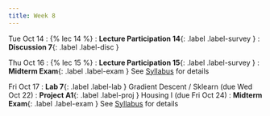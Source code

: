 ```yaml
---
title: Week 8
---
```


Tue Oct 14
: {% lec 14 %}
: **Lecture Participation 14**{: .label .label-survey } 
: **Discussion 7**{: .label .label-disc }

Thu Oct 16
: {% lec 15 %}
    <!-- : [Note 15](https://ds100.org/course-notes/case_study_HCE/case_study_HCE.html) -->
: **Lecture Participation 15**{: .label .label-survey } 
: **Midterm Exam**{: .label .label-exam } See [Syllabus](syllabus) for details

Fri Oct 17
: **Lab 7**{: .label .label-lab }  Gradient Descent / Sklearn (due Wed Oct 22)
: **Project A1**{: .label .label-proj } Housing I (due Fri Oct 24)
: **Midterm Exam**{: .label .label-exam } See [Syllabus](syllabus) for details



